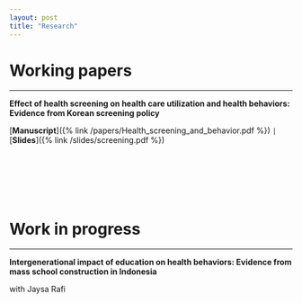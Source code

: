 ```yaml
---
layout: post
title: "Research"
---
```


# Working papers
---
**Effect of health screening on health care utilization and health behaviors: Evidence from Korean screening policy**

[**Manuscript**]({% link /papers/Health_screening_and_behavior.pdf %})  <code>&#124;</code>  [**Slides**]({% link /slides/screening.pdf %})

<p>&nbsp;</p>
<p>&nbsp;</p>
<p>&nbsp;</p>

# Work in progress
---
**Intergenerational impact of education on health behaviors: Evidence from mass school construction in Indonesia**

with Jaysa Rafi
